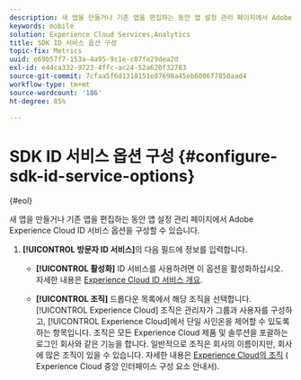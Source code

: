 ```yaml
---
description: 새 앱을 만들거나 기존 앱을 편집하는 동안 앱 설정 관리 페이지에서 Adobe Experience Platform ID 서비스 옵션을 구성할 수 있습니다.
keywords: mobile
solution: Experience Cloud Services,Analytics
title: SDK ID 서비스 옵션 구성
topic-fix: Metrics
uuid: e69b57f7-153a-4a95-9c1e-c07fe29dea2d
exl-id: e44ca332-9723-4ffc-ac24-52a620f32783
source-git-commit: 7cfaa5f6d1318151e87698a45eb6006f7850aad4
workflow-type: tm+mt
source-wordcount: '186'
ht-degree: 85%

---
```


# SDK ID 서비스 옵션 구성 {#configure-sdk-id-service-options}

{#eol}

새 앱을 만들거나 기존 앱을 편집하는 동안 앱 설정 관리 페이지에서 Adobe Experience Cloud ID 서비스 옵션을 구성할 수 있습니다.

1. **[!UICONTROL 방문자 ID 서비스]**&#x200B;의 다음 필드에 정보를 입력합니다.

   * **[!UICONTROL 활성화]**
ID 서비스를 사용하려면 이 옵션을 활성화하십시오. 자세한 내용은 [Experience Cloud ID 서비스 개요](https://experienceleague.adobe.com/docs/id-service/using/intro/overview.html).

   * **[!UICONTROL 조직]**
드롭다운 목록에서 해당 조직을 선택합니다.
[!UICONTROL Experience Cloud] 조직은 관리자가 그룹과 사용자를 구성하고, [!UICONTROL Experience Cloud]에서 단일 사인온을 제어할 수 있도록 하는 항목입니다. 조직은 모든 Experience Cloud 제품 및 솔루션을 포괄하는 로그인 회사와 같은 기능을 합니다. 일반적으로 조직은 회사의 이름이지만, 회사에 많은 조직이 있을 수 있습니다. 자세한 내용은 [Experience Cloud의 조직](https://experienceleague.adobe.com/docs/core-services/interface/administration/organizations.html?lang=ko) ( Experience Cloud 중앙 인터페이스 구성 요소 안내서).
